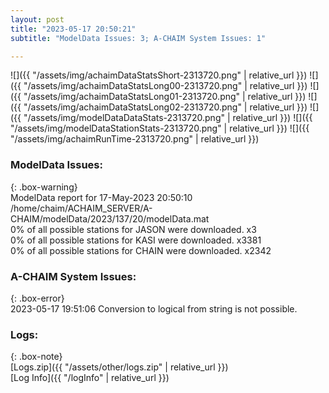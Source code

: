 ```yaml
---
layout: post
title: "2023-05-17 20:50:21"
subtitle: "ModelData Issues: 3; A-CHAIM System Issues: 1"

---
```


![]({{ "/assets/img/achaimDataStatsShort-2313720.png" | relative_url }})
![]({{ "/assets/img/achaimDataStatsLong00-2313720.png" | relative_url }})
![]({{ "/assets/img/achaimDataStatsLong01-2313720.png" | relative_url }})
![]({{ "/assets/img/achaimDataStatsLong02-2313720.png" | relative_url }})
![]({{ "/assets/img/modelDataDataStats-2313720.png" | relative_url }})
![]({{ "/assets/img/modelDataStationStats-2313720.png" | relative_url }})
![]({{ "/assets/img/achaimRunTime-2313720.png" | relative_url }})


### ModelData Issues:  
  
{: .box-warning}  
 ModelData report for 17-May-2023 20:50:10   
 /home/chaim/ACHAIM_SERVER/A-CHAIM/modelData/2023/137/20/modelData.mat   
 0% of all possible stations for JASON were downloaded. x3   
 0% of all possible stations for KASI were downloaded. x3381   
 0% of all possible stations for CHAIN were downloaded. x2342   
  
### A-CHAIM System Issues:  
  
{: .box-error}  
2023-05-17 19:51:06 Conversion to logical from string is not possible.  

### Logs:  
  
{: .box-note}  
[Logs.zip]({{ "/assets/other/logs.zip" | relative_url }})  
[Log Info]({{ "/logInfo" | relative_url }})  
